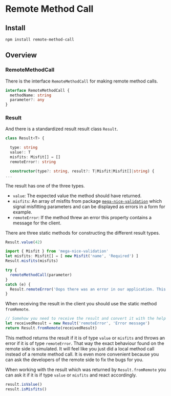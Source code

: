 # Remote Method Call

## Install

`npm install remote-method-call`

## Overview

### RemoteMethodCall

There is the interface `RemoteMethodCall` for making remote method calls.

```typescript
interface RemoteMethodCall {
  methodName: string
  parameter?: any
}
```

### Result

And there is a standardized result result class `Result`.

```typescript
class Result<T> {

  type: string
  value!: T
  misfits: Misfit[] = []
  remoteError!: string

  constructor(type?: string, result?: T|Misfit|Misfit[]|string) {
...
```

The result has one of the three types.

- `value`: The expected value the method should have returned.
- `misfits`: An array of misfits from package [`mega-nice-validation`](https://github.com/c0deritter/mega-nice-validation) which signal misfitting parameters and can be displayed as errors in a form for example.
- `remoteError`: If the method threw an error this property contains a message for the client.

There are three static methods for constructing the different result types.

```typescript
Result.value(42)

import { Misfit } from 'mega-nice-validation'
let misfits: Misfit[] = [ new Misfit('name', 'Required') ]
Result.misfits(misfits)

try {
  remoteMethodCall(parameter)
}
catch (e) {
  Result.remoteError('Oops there was an error in our application. This should not happen. ' + e.message)
}
```

When receiving the result in the client you should use the static method `fromRemote`.

```typescript
// Somehow you need to receive the result and convert it with the help of mega-nice-json to the actual instance of its class. Here we just instantiate the result for demonstration reasons.
let receivedResult = new Result('remoteError', 'Error message')
return Result.fromRemote(receivedResult)
```

This method returns the result if it is of type `value` or `misfits` and throws an error if it is of type `remoteError`. That way the exact behaviour found on the remote side is simulated. It will feel like you just did a local method call instead of a remote method call. It is even more convenient because you can ask the developers of the remote side to fix the bugs for you.

When working with the result which was returned by `Result.fromRemote` you can ask it if it is if type `value` or `misfits` and react accordingly.

```typescript
result.isValue()
result.isMisfits()
```